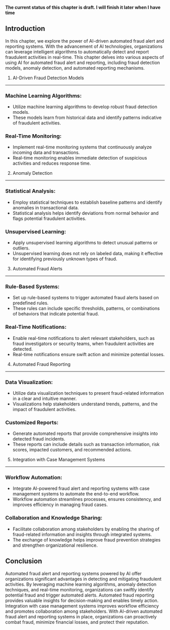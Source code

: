 **The current status of this chapter is draft. I will finish it later when I have time**

Introduction
------------

In this chapter, we explore the power of AI-driven automated fraud alert and reporting systems. With the advancement of AI technologies, organizations can leverage intelligent algorithms to automatically detect and report fraudulent activities in real-time. This chapter delves into various aspects of using AI for automated fraud alert and reporting, including fraud detection models, anomaly detection, and automated reporting mechanisms.

1. AI-Driven Fraud Detection Models
-----------------------------------

### Machine Learning Algorithms:

* Utilize machine learning algorithms to develop robust fraud detection models.
* These models learn from historical data and identify patterns indicative of fraudulent activities.

### Real-Time Monitoring:

* Implement real-time monitoring systems that continuously analyze incoming data and transactions.
* Real-time monitoring enables immediate detection of suspicious activities and reduces response time.

2. Anomaly Detection
--------------------

### Statistical Analysis:

* Employ statistical techniques to establish baseline patterns and identify anomalies in transactional data.
* Statistical analysis helps identify deviations from normal behavior and flags potential fraudulent activities.

### Unsupervised Learning:

* Apply unsupervised learning algorithms to detect unusual patterns or outliers.
* Unsupervised learning does not rely on labeled data, making it effective for identifying previously unknown types of fraud.

3. Automated Fraud Alerts
-------------------------

### Rule-Based Systems:

* Set up rule-based systems to trigger automated fraud alerts based on predefined rules.
* These rules can include specific thresholds, patterns, or combinations of behaviors that indicate potential fraud.

### Real-Time Notifications:

* Enable real-time notifications to alert relevant stakeholders, such as fraud investigators or security teams, when fraudulent activities are detected.
* Real-time notifications ensure swift action and minimize potential losses.

4. Automated Fraud Reporting
----------------------------

### Data Visualization:

* Utilize data visualization techniques to present fraud-related information in a clear and intuitive manner.
* Visualizations help stakeholders understand trends, patterns, and the impact of fraudulent activities.

### Customized Reports:

* Generate automated reports that provide comprehensive insights into detected fraud incidents.
* These reports can include details such as transaction information, risk scores, impacted customers, and recommended actions.

5. Integration with Case Management Systems
-------------------------------------------

### Workflow Automation:

* Integrate AI-powered fraud alert and reporting systems with case management systems to automate the end-to-end workflow.
* Workflow automation streamlines processes, ensures consistency, and improves efficiency in managing fraud cases.

### Collaboration and Knowledge Sharing:

* Facilitate collaboration among stakeholders by enabling the sharing of fraud-related information and insights through integrated systems.
* The exchange of knowledge helps improve fraud prevention strategies and strengthen organizational resilience.

Conclusion
----------

Automated fraud alert and reporting systems powered by AI offer organizations significant advantages in detecting and mitigating fraudulent activities. By leveraging machine learning algorithms, anomaly detection techniques, and real-time monitoring, organizations can swiftly identify potential fraud and trigger automated alerts. Automated fraud reporting provides valuable insights for decision-making and enables timely action. Integration with case management systems improves workflow efficiency and promotes collaboration among stakeholders. With AI-driven automated fraud alert and reporting systems in place, organizations can proactively combat fraud, minimize financial losses, and protect their reputation.
